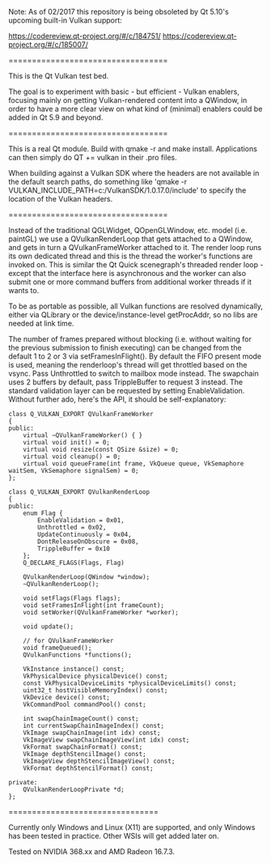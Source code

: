 Note: As of 02/2017 this repository is being obsoleted by Qt 5.10's upcoming built-in Vulkan support:

https://codereview.qt-project.org/#/c/184751/
https://codereview.qt-project.org/#/c/185007/

==================================

This is the Qt Vulkan test bed.

The goal is to experiment with basic - but efficient - Vulkan enablers,
focusing mainly on getting Vulkan-rendered content into a QWindow, in order to
have a more clear view on what kind of (minimal) enablers could be added in Qt
5.9 and beyond.

==================================

This is a real Qt module. Build with qmake -r and make install. Applications
can then simply do QT += vulkan in their .pro files.

When building against a Vulkan SDK where the headers are not available in the
default search paths, do something like 'qmake -r VULKAN_INCLUDE_PATH=c:/VulkanSDK/1.0.17.0/include'
to specify the location of the Vulkan headers.

==================================

Instead of the traditional QGLWidget, QOpenGLWindow, etc. model (i.e. paintGL)
we use a QVulkanRenderLoop that gets attached to a QWindow, and gets in turn a
QVulkanFrameWorker attached to it. The render loop runs its own dedicated thread
and this is the thread the worker's functions are invoked on. This is similar
the Qt Quick scenegraph's threaded render loop - except that the interface here
is asynchronous and the worker can also submit one or more command buffers from
additional worker threads if it wants to.

To be as portable as possible, all Vulkan functions are resolved dynamically,
either via QLibrary or the device/instance-level getProcAddr, so no libs are
needed at link time.

The number of frames prepared without blocking (i.e. without waiting for the
previous submission to finish executing) can be changed from the default 1 to 2
or 3 via setFramesInFlight(). By default the FIFO present mode is used, meaning
the renderloop's thread will get throttled based on the vsync. Pass Unthrottled
to switch to mailbox mode instead. The swapchain uses 2 buffers by default,
pass TrippleBuffer to request 3 instead. The standard validation layer can be
requested by setting EnableValidation. Without further ado, here's the API, it
should be self-explanatory:

```
class Q_VULKAN_EXPORT QVulkanFrameWorker
{
public:
    virtual ~QVulkanFrameWorker() { }
    virtual void init() = 0;
    virtual void resize(const QSize &size) = 0;
    virtual void cleanup() = 0;
    virtual void queueFrame(int frame, VkQueue queue, VkSemaphore waitSem, VkSemaphore signalSem) = 0;
};

class Q_VULKAN_EXPORT QVulkanRenderLoop
{
public:
    enum Flag {
        EnableValidation = 0x01,
        Unthrottled = 0x02,
        UpdateContinuously = 0x04,
        DontReleaseOnObscure = 0x08,
        TrippleBuffer = 0x10
    };
    Q_DECLARE_FLAGS(Flags, Flag)

    QVulkanRenderLoop(QWindow *window);
    ~QVulkanRenderLoop();

    void setFlags(Flags flags);
    void setFramesInFlight(int frameCount);
    void setWorker(QVulkanFrameWorker *worker);

    void update();

    // for QVulkanFrameWorker
    void frameQueued();
    QVulkanFunctions *functions();

    VkInstance instance() const;
    VkPhysicalDevice physicalDevice() const;
    const VkPhysicalDeviceLimits *physicalDeviceLimits() const;
    uint32_t hostVisibleMemoryIndex() const;
    VkDevice device() const;
    VkCommandPool commandPool() const;

    int swapChainImageCount() const;
    int currentSwapChainImageIndex() const;
    VkImage swapChainImage(int idx) const;
    VkImageView swapChainImageView(int idx) const;
    VkFormat swapChainFormat() const;
    VkImage depthStencilImage() const;
    VkImageView depthStencilImageView() const;
    VkFormat depthStencilFormat() const;

private:
    QVulkanRenderLoopPrivate *d;
};
```

================================

Currently only Windows and Linux (X11) are supported, and only Windows has been
tested in practice. Other WSIs will get added later on.

Tested on NVIDIA 368.xx and AMD Radeon 16.7.3.
